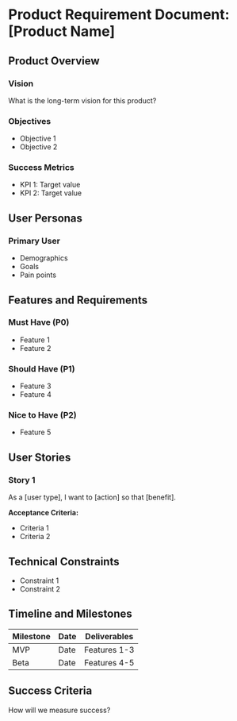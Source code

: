 # Product Requirement Document: [Product Name]

## Product Overview
### Vision
What is the long-term vision for this product?

### Objectives
- Objective 1
- Objective 2

### Success Metrics
- KPI 1: Target value
- KPI 2: Target value

## User Personas
### Primary User
- Demographics
- Goals
- Pain points

## Features and Requirements
### Must Have (P0)
- Feature 1
- Feature 2

### Should Have (P1)
- Feature 3
- Feature 4

### Nice to Have (P2)
- Feature 5

## User Stories
### Story 1
As a [user type], I want to [action] so that [benefit].

**Acceptance Criteria:**
- Criteria 1
- Criteria 2

## Technical Constraints
- Constraint 1
- Constraint 2

## Timeline and Milestones
| Milestone | Date | Deliverables |
|-----------|------|--------------|
| MVP | Date | Features 1-3 |
| Beta | Date | Features 4-5 |

## Success Criteria
How will we measure success?